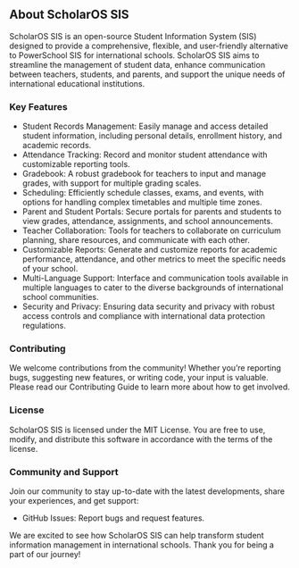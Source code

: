 ## About ScholarOS SIS

ScholarOS SIS is an open-source Student Information System (SIS) designed to provide a comprehensive, flexible, and user-friendly alternative to PowerSchool SIS for international schools. ScholarOS SIS aims to streamline the management of student data, enhance communication between teachers, students, and parents, and support the unique needs of international educational institutions.

### Key Features

* Student Records Management: Easily manage and access detailed student information, including personal details, enrollment history, and academic records.
* Attendance Tracking: Record and monitor student attendance with customizable reporting tools.
* Gradebook: A robust gradebook for teachers to input and manage grades, with support for multiple grading scales.
* Scheduling: Efficiently schedule classes, exams, and events, with options for handling complex timetables and multiple time zones.
* Parent and Student Portals: Secure portals for parents and students to view grades, attendance, assignments, and school announcements.
* Teacher Collaboration: Tools for teachers to collaborate on curriculum planning, share resources, and communicate with each other.
* Customizable Reports: Generate and customize reports for academic performance, attendance, and other metrics to meet the specific needs of your school.
* Multi-Language Support: Interface and communication tools available in multiple languages to cater to the diverse backgrounds of international school communities.
* Security and Privacy: Ensuring data security and privacy with robust access controls and compliance with international data protection regulations.

### Contributing

We welcome contributions from the community! Whether you’re reporting bugs, suggesting new features, or writing code, your input is valuable. Please read our Contributing Guide to learn more about how to get involved.

### License

ScholarOS SIS is licensed under the MIT License. You are free to use, modify, and distribute this software in accordance with the terms of the license.

### Community and Support

Join our community to stay up-to-date with the latest developments, share your experiences, and get support:

* GitHub Issues: Report bugs and request features.

We are excited to see how ScholarOS SIS can help transform student information management in international schools. Thank you for being a part of our journey!
